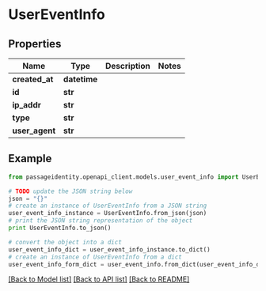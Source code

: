 # UserEventInfo


## Properties
Name | Type | Description | Notes
------------ | ------------- | ------------- | -------------
**created_at** | **datetime** |  | 
**id** | **str** |  | 
**ip_addr** | **str** |  | 
**type** | **str** |  | 
**user_agent** | **str** |  | 

## Example

```python
from passageidentity.openapi_client.models.user_event_info import UserEventInfo

# TODO update the JSON string below
json = "{}"
# create an instance of UserEventInfo from a JSON string
user_event_info_instance = UserEventInfo.from_json(json)
# print the JSON string representation of the object
print UserEventInfo.to_json()

# convert the object into a dict
user_event_info_dict = user_event_info_instance.to_dict()
# create an instance of UserEventInfo from a dict
user_event_info_form_dict = user_event_info.from_dict(user_event_info_dict)
```
[[Back to Model list]](../README.md#documentation-for-models) [[Back to API list]](../README.md#documentation-for-api-endpoints) [[Back to README]](../README.md)


